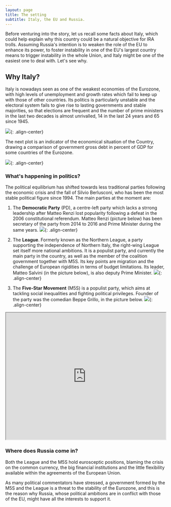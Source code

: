 ```yaml
---
layout: page
title: The setting
subtitle: Italy, the EU and Russia.
---
```

Before venturing into the story, let us recall some facts about Italy, which could help explain why this country could be a natural objective for IRA trolls. Assuming Russia's intention is to weaken the role of the EU to enhance its power, to foster instability in one of the EU's largest country means to trigger instability in the whole Union, and Italy might be one of the easiest one to deal with. Let's see why.

## Why Italy?

Italy is nowadays seen as one of the weakest economies of the Eurozone, with high levels of unemployment and growth rates which fail to keep up with those of other countries. Its politics is particularly unstable and the electoral system fails to give rise to lasting governments and stable majorities, so that elections are frequent and the number of prime ministers in the last two decades is almost unrivalled, 14 in the last 24 years and 65 since 1945.

![](../img/govts.png){: .align-center}

The next plot is an indicator of the economical situation of the Country, drawing a comparison of government gross debt in percent of GDP for some countries of the Eurozone.

![](../img/debt.png){: .align-center}


### What's happening in politics?

The political equilibrium has shifted towards less traditional parties following the economic crisis and the fall of Silvio Berlusconi, who has been the most stable political figure since 1994. The main parties at the moment are:

1. The **Democratic Party** (PD), a centre-left party which lacks a strrong leadership after Matteo Renzi lost popularity following a defeat in the 2006 constitutional referendum. Matteo Renzi (picture below) has been secretary of the party from 2014 to 2016 and Prime Minister during the same years.  ![](../img/renzi.png){: .align-center}

2. The **League**. Formerly known as the Northern League, a party supporting the independence of Northern Italy, the right-wing League set itself more national ambitions. It is a populist party, and currently the main party in the country, as well as the member of the coalition government together with M5S. Its key points are migration and the challenge of European rigidities in terms of budget limitations. Its leader, Matteo Salvini (in the picture below), is also deputy Prime Minister. ![](../img/salvini.png){: .align-center}

3. The **Five-Star Movement** (M5S) is a populist party, which aims at tackling social inequalities and fighting political privileges. Founder of the party was the comedian Beppe Grillo, in the picture below. ![](../img/grillo.png){: .align-center}

<iframe src="https://paolocolusso.github.io/elections.html" width="100%" height="400px"></iframe>

### Where does Russia come in?
Both the League and the M5S hold eurosceptic positions, blaming the crisis on the common currency, the big financial institutions and the little flexibility available within the agreements of the European Union.

As many political commentators have stressed, a government formed by the M5S and the League is a threat to the stability of the Eurozone, and this is the reason why Russia, whose political ambitions are in conflict with those of the EU, might have all the interests to support it.

